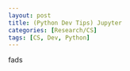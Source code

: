 ```yaml
---
layout: post
title: (Python Dev Tips) Jupyter
categories: [Research/CS]
tags: [CS, Dev, Python]
---
```


fads

